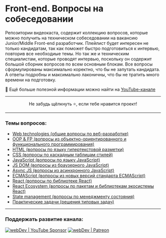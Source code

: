 #  Front-end. Вопросы на собеседовании
Репозитории видеокаста, содержит коллекцию вопросов, которые можно получить на техническом собеседовании на вакансию Junior/Middle Front-end разработчик. 
Плейлист будет интересен не только кандидатам, так как поможет быстро подготовиться к интервью, повторив все необходиые темы.
Но так же и техническим специалистам, которые проводят интервью, поскольку он содержит большой сборник вопросов по всем основным блокам.
Все вопросы сформулированы максимально коректно, что бы не запутать кандидата.
А ответы подробны и максимально лаконичны, что бы не тратить много времени на подготовку.

🚀 Ещё больше полезной информации можно найти на [YouTube-канале](https://youtube.com/c/YauhenKavalchuk)

---

<p align="center">Не забудь щёлкнуть ⭐, если тебе нравится проект!<p>

---

### Темы вопросов:
- [Web technologies (общие вопросы по веб-разработке)](./questions/web.md)
- [OOP & FP (вопросы из объектно-ориентированного и функционального программирования)](./oop-fp.md)   
- [HTML (вопросы по языку гипертекстовой разметки)](./questions/html.md)
- [CSS (вопросы по каскадным таблицам стилей)](./questions/css.md)
- [JavaScript (вопросы по языку JavaScript)](./questions/js.md)
- [JS DOM (вопросы из браузерного JavaScript)](./questions/browser-js.md)
- [Async JS (вопросы из асинхронного JavaScript)](./questions/async-js.md)
- [ECMAScript (вопросы из новых версий стандарта ECMAScript)](./questions/es.md)
- [React (вопросы по библиотеке React)](./questions/react.md)
- [React Ecosystem (вопросы по пакетам и библиотекам экосистемы React)](./questions/react-ecosystem.md)
- [State management (вопросы по менеджменту состояния)](./questions/state-management.md)
- [Практические задачи (решения типовых задач)](./questions/practical-tasks.md)

---

### Поддержать развитие канала:
[<img alt="webDev | YouTube Sponsor" src="https://img.shields.io/badge/Become a sponsor-F70000.svg?&style=for-the-badge&logo=youtube&logoColor=fff" />][sponsor]
[<img alt="webDev | Patreon" src="https://img.shields.io/badge/Become a patron-EF6451.svg?&style=for-the-badge&logo=patreon&logoColor=fff" />][patron]

[youtube]: https://youtube.com/YauhenKavalchuk
[instagram]: https://instagram.com/YauhenKavalchuk
[linkedin]: https://linkedin.com/in/YauhenKavalchuk
[vk]: https://vk.com/YauhenKavalchuk
[twitter]: https://twitter.com/YauhenKavalchuk
[sponsor]: https://www.youtube.com/channel/UCE9ODjNIkOHrnSdkYWLfYhg/join
[patron]: https://www.patreon.com/YauhenKavalchuk
